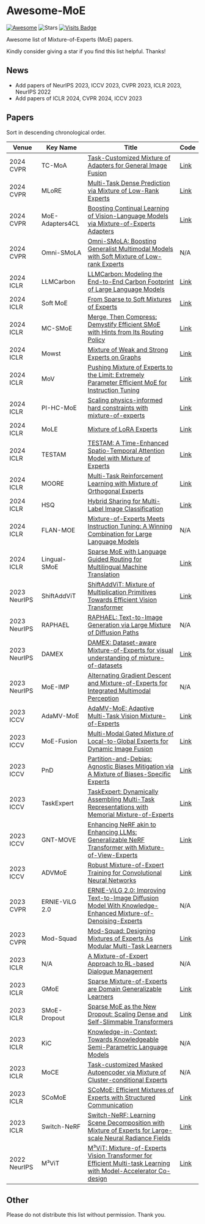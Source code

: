 # Awesome-MoE

[![Awesome](https://awesome.re/badge.svg)](https://awesome.re) 
![Stars](https://img.shields.io/github/stars/Oliver-FutureAI/Awesome-MoE)
[![Visits Badge](https://badges.pufler.dev/visits/Oliver-FutureAI/Awesome-MoE)](https://badges.pufler.dev/visits/Oliver-FutureAI/Awesome-MoE)

Awesome list of Mixture-of-Experts (MoE) papers.

Kindly consider giving a star if you find this list helpful. Thanks!

## News
- Add papers of NeurIPS 2023, ICCV 2023, CVPR 2023, ICLR 2023, NeurIPS 2022
- Add papers of ICLR 2024, CVPR 2024, ICCV 2023

[//]: # (## Table of Contents)


## Papers

Sort in descending chronological order.

| Venue               | Key Name | Title | Code |
|---------------------|----------|-------|------|
| 2024 CVPR           | TC-MoA | [Task-Customized Mixture of Adapters for General Image Fusion](https://arxiv.org/pdf/2403.12494) | [Link](https://github.com/YangSun22/TC-MoA) | 
| 2024 CVPR           | MLoRE | [Multi-Task Dense Prediction via Mixture of Low-Rank Experts](https://arxiv.org/pdf/2403.17749) | [Link](https://github.com/YuqiYang213/MLoRE) | 
| 2024 CVPR           | MoE-Adapters4CL | [Boosting Continual Learning of Vision-Language Models via Mixture-of-Experts Adapters](https://arxiv.org/pdf/2403.11549) | [Link](https://github.com/JiazuoYu/MoE-Adapters4CL) | 
| 2024 CVPR           | Omni-SMoLA | [Omni-SMoLA: Boosting Generalist Multimodal Models with Soft Mixture of Low-rank Experts](https://arxiv.org/pdf/2312.00968) | N/A | 
| 2024 ICLR           | LLMCarbon | [LLMCarbon: Modeling the End-to-End Carbon Footprint of Large Language Models](https://openreview.net/pdf?id=aIok3ZD9to) | [Link](https://github.com/SotaroKaneda/MLCarbon) | 
| 2024 ICLR           | Soft MoE | [From Sparse to Soft Mixtures of Experts](https://openreview.net/pdf?id=jxpsAj7ltE) | [Link](https://github.com/bwconrad/soft-moe) | 
| 2024 ICLR           | MC-SMoE | [Merge, Then Compress: Demystify Efficient SMoE with Hints from Its Routing Policy](https://openreview.net/pdf?id=eFWG9Cy3WK) | [Link](https://github.com/UNITES-Lab/MC-SMoE) | 
| 2024 ICLR           | Mowst | [Mixture of Weak and Strong Experts on Graphs](https://openreview.net/attachment?id=wYvuY60SdD&name=pdf) | [Link](https://github.com/facebookresearch/mowst-gnn) | 
| 2024 ICLR           | MoV | [Pushing Mixture of Experts to the Limit: Extremely Parameter Efficient MoE for Instruction Tuning](https://openreview.net/pdf?id=EvDeiLv7qc) | [Link](https://github.com/for-ai/parameter-efficient-moe) | 
| 2024 ICLR           | PI-HC-MoE | [Scaling physics-informed hard constraints with mixture-of-experts](https://openreview.net/pdf?id=u3dX2CEIZb) | [Link](https://github.com/ASK-Berkeley/physics-NNs-hard-constraints) | 
| 2024 ICLR           | MoLE | [Mixture of LoRA Experts](https://openreview.net/pdf?id=uWvKBCYh4S) | [Link](https://github.com/yushuiwx/MoLE) | 
| 2024 ICLR           | TESTAM | [TESTAM: A Time-Enhanced Spatio-Temporal Attention Model with Mixture of Experts](https://openreview.net/pdf?id=N0nTk5BSvO) | [Link](https://github.com/HyunWookL/TESTAM) | 
| 2024 ICLR           | MOORE | [Multi-Task Reinforcement Learning with Mixture of Orthogonal Experts](https://openreview.net/pdf?id=aZH1dM3GOX) | [Link](https://github.com/AhmedMagdyHendawy/MOORE) | 
| 2024 ICLR           | HSQ | [Hybrid Sharing for Multi-Label Image Classification](https://openreview.net/pdf?id=yVJd8lKyVX) | [Link](https://github.com/zihao-yin/HSQ) | 
| 2024 ICLR           | FLAN-MOE | [Mixture-of-Experts Meets Instruction Tuning: A Winning Combination for Large Language Models](https://openreview.net/pdf?id=6mLjDwYte5) | N/A | 
| 2024 ICLR           | Lingual-SMoE | [Sparse MoE with Language Guided Routing for Multilingual Machine Translation](https://openreview.net/pdf?id=ySS7hH1smL) | [Link](https://github.com/UNITES-Lab/Lingual-SMoE) | 
| 2023 NeurIPS           | ShiftAddViT | [ShiftAddViT: Mixture of Multiplication Primitives Towards Efficient Vision Transformer](https://papers.neurips.cc/paper_files/paper/2023/file/69c49f75ca31620f1f0d38093d9f3d9b-Paper-Conference.pdf) | [Link](https://github.com/GATECH-EIC/ShiftAddViT) | 
| 2023 NeurIPS           | RAPHAEL | [RAPHAEL: Text-to-Image Generation via Large Mixture of Diffusion Paths](https://papers.neurips.cc/paper_files/paper/2023/file/821655c7dc4836838cd8524d07f9d6fd-Paper-Conference.pdf) | N/A | 
| 2023 NeurIPS           | DAMEX | [DAMEX: Dataset-aware Mixture-of-Experts for visual understanding of mixture-of-datasets](https://arxiv.org/pdf/2311.04894) | [Link](https://github.com/jinga-lala/DAMEX) | 
| 2023 NeurIPS           | MoE-IMP | [Alternating Gradient Descent and Mixture-of-Experts for Integrated Multimodal Perception](https://arxiv.org/pdf/2305.06324) | N/A | 
| 2023 ICCV           | AdaMV-MoE | [AdaMV-MoE: Adaptive Multi-Task Vision Mixture-of-Experts](https://openaccess.thecvf.com/content/ICCV2023/papers/Chen_AdaMV-MoE_Adaptive_Multi-Task_Vision_Mixture-of-Experts_ICCV_2023_paper.pdf) | [Link](https://github.com/google-research/google-research/tree/master/moe_mtl) | 
| 2023 ICCV           | MoE-Fusion | [Multi-Modal Gated Mixture of Local-to-Global Experts for Dynamic Image Fusion](https://arxiv.org/pdf/2302.01392) | [Link](https://github.com/SunYM2020/MoE-Fusion) | 
| 2023 ICCV           | PnD | [Partition-and-Debias: Agnostic Biases Mitigation via A Mixture of Biases-Specific Experts](https://arxiv.org/pdf/2308.10005) | [Link](https://github.com/Jiaxuan-Li/PnD) | 
| 2023 ICCV           | TaskExpert | [TaskExpert: Dynamically Assembling Multi-Task Representations with Memorial Mixture-of-Experts](https://arxiv.org/pdf/2307.15324) | [Link](https://github.com/prismformore/Multi-Task-Transformer) | 
| 2023 ICCV           | GNT-MOVE | [Enhancing NeRF akin to Enhancing LLMs: Generalizable NeRF Transformer with Mixture-of-View-Experts](https://arxiv.org/pdf/2308.11793) | [Link](https://github.com/VITA-Group/GNT-MOVE) | 
| 2023 ICCV           | ADVMoE | [Robust Mixture-of-Expert Training for Convolutional Neural Networks](https://openaccess.thecvf.com/content/ICCV2023/papers/Zhang_Robust_Mixture-of-Expert_Training_for_Convolutional_Neural_Networks_ICCV_2023_paper.pdf) | [Link](https://github.com/OPTML-Group/Robust-MoE-CNN) | 
| 2023 CVPR           | ERNIE-ViLG 2.0 | [ERNIE-ViLG 2.0: Improving Text-to-Image Diffusion Model With Knowledge-Enhanced Mixture-of-Denoising-Experts](https://arxiv.org/pdf/2210.15257) | N/A | 
| 2023 CVPR           | Mod-Squad | [Mod-Squad: Designing Mixtures of Experts As Modular Multi-Task Learners](https://arxiv.org/pdf/2212.08066) | [Link](https://github.com/UMass-Foundation-Model/Mod-Squad) | 
| 2023 ICLR           | N/A | [A Mixture-of-Expert Approach to RL-based Dialogue Management](https://arxiv.org/pdf/2206.00059) | N/A | 
| 2023 ICLR           | GMoE | [Sparse Mixture-of-Experts are Domain Generalizable Learners](https://arxiv.org/pdf/2206.04046) | [Link](https://github.com/Luodian/Generalizable-Mixture-of-Experts) | 
| 2023 ICLR           | SMoE-Dropout | [Sparse MoE as the New Dropout: Scaling Dense and Self-Slimmable Transformers](https://arxiv.org/pdf/2303.01610) | [Link](https://github.com/VITA-Group/Random-MoE-as-Dropout) | 
| 2023 ICLR           | KiC | [Knowledge-in-Context: Towards Knowledgeable Semi-Parametric Language Models](https://arxiv.org/pdf/2210.16433) | N/A | 
| 2023 ICLR           | MoCE | [Task-customized Masked Autoencoder via Mixture of Cluster-conditional Experts](https://arxiv.org/pdf/2402.05382) | N/A | 
| 2023 ICLR           | SCoMoE | [SCoMoE: Efficient Mixtures of Experts with Structured Communication](https://openreview.net/pdf?id=s-c96mSU0u5) | [Link](https://github.com/ZhiYuanZeng/fairseq-moe) | 
| 2023 ICLR           | Switch-NeRF | [Switch-NeRF: Learning Scene Decomposition with Mixture of Experts for Large-scale Neural Radiance Fields](https://openreview.net/pdf?id=PQ2zoIZqvm) | [Link](https://github.com/MiZhenxing/Switch-NeRF) | 
| 2022 NeurIPS           | M³ViT | [M³ViT: Mixture-of-Experts Vision Transformer for Efficient Multi-task Learning with Model-Accelerator Co-design](https://arxiv.org/pdf/2210.14793) | [Link](https://github.com/VITA-Group/M3ViT) | 


[//]: # (## Tutorials)


[//]: # (## Citation)


## Other

Please do not distribute this list without permission. Thank you.
